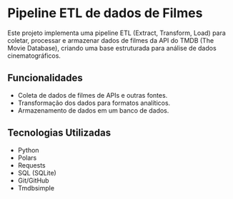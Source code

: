 # Pipeline ETL de dados de Filmes

Este projeto implementa uma pipeline ETL (Extract, Transform, Load) para coletar, processar e armazenar dados de filmes da API do TMDB (The Movie Database), criando uma base estruturada para análise de dados cinematográficos.

## Funcionalidades

- Coleta de dados de filmes de APIs e outras fontes.
- Transformação dos dados para formatos analíticos.
- Armazenamento de dados em um banco de dados.

## Tecnologias Utilizadas

- Python
- Polars
- Requests
- SQL (SQLite)
- Git/GitHub
- Tmdbsimple
